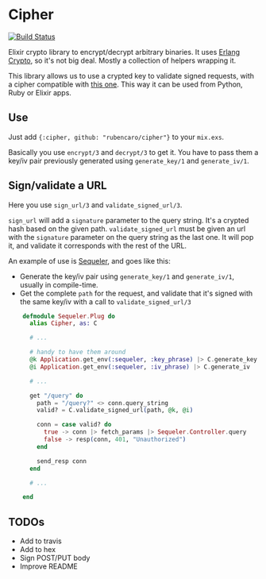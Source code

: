 # Cipher

[![Build Status](https://api.travis-ci.org/rubencaro/cipher.svg)](https://travis-ci.org/rubencaro/cipher)

Elixir crypto library to encrypt/decrypt arbitrary binaries. It uses
[Erlang Crypto](http://www.erlang.org/doc/man/crypto.html), so it's not big
deal. Mostly a collection of helpers wrapping it.

This library allows us to use a crypted key to validate signed requests, with a
cipher compatible with
[this one](https://gist.github.com/rubencaro/9545060#file-gistfile3-ex).
This way it can be used from Python, Ruby or Elixir apps.

## Use

Just add `{:cipher, github: "rubencaro/cipher"}` to your `mix.exs`.

Basically you use `encrypt/3` and `decrypt/3` to get it. You have to pass them
a key/iv pair previously generated using `generate_key/1` and `generate_iv/1`.

## Sign/validate a URL

Here you use `sign_url/3` and `validate_signed_url/3`.

`sign_url` will add a `signature` parameter to the query string. It's a crypted
hash based on the given path.
`validate_signed_url` must be given an url with the `signature` parameter on the
query string as the last one. It will pop it, and validate it corresponds with
the rest of the URL.

An example of use is [Sequeler](https://github.com/rubencaro/sequeler), and goes
like this:

* Generate the key/iv pair using `generate_key/1` and `generate_iv/1`, usually in
compile-time.
* Get the complete `path` for the request, and validate that it's signed with
the same key/iv with a call to `validate_signed_url/3`

```elixir
    defmodule Sequeler.Plug do
      alias Cipher, as: C

      # ...

      # handy to have them around
      @k Application.get_env(:sequeler, :key_phrase) |> C.generate_key
      @i Application.get_env(:sequeler, :iv_phrase) |> C.generate_iv

      # ...

      get "/query" do
        path = "/query?" <> conn.query_string
        valid? = C.validate_signed_url(path, @k, @i)

        conn = case valid? do
          true -> conn |> fetch_params |> Sequeler.Controller.query
          false -> resp(conn, 401, "Unauthorized")
        end

        send_resp conn
      end

      # ...

    end
```

## TODOs

* Add to travis
* Add to hex
* Sign POST/PUT body
* Improve README

